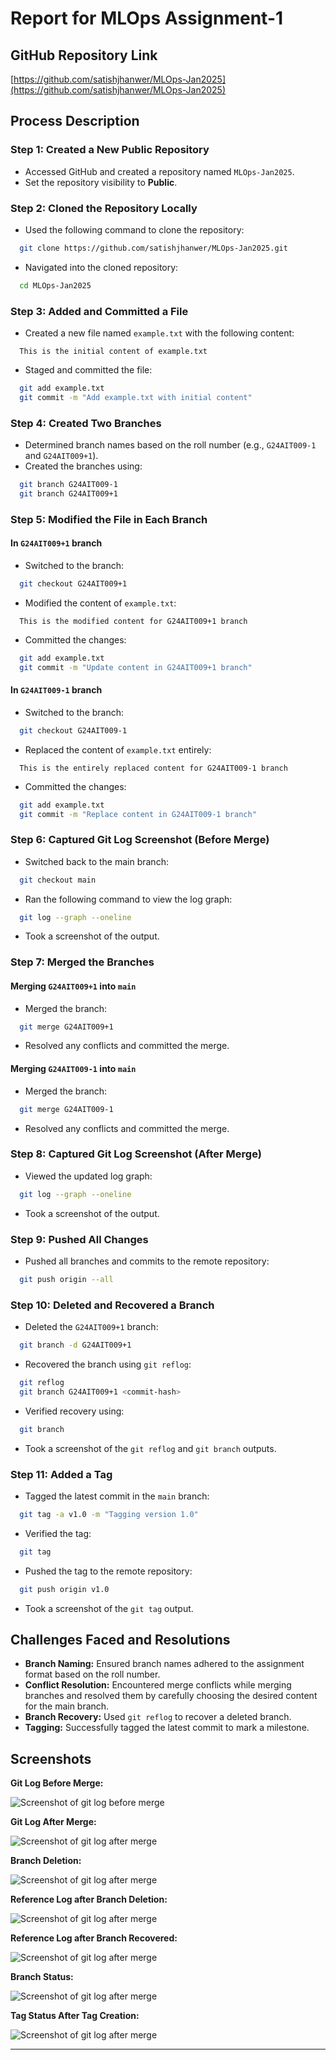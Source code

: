 # Report for MLOps Assignment-1

## GitHub Repository Link

[https://github.com/satishjhanwer/MLOps-Jan2025](https://github.com/satishjhanwer/MLOps-Jan2025)

## Process Description

### Step 1: Created a New Public Repository

- Accessed GitHub and created a repository named `MLOps-Jan2025`.
- Set the repository visibility to **Public**.

### Step 2: Cloned the Repository Locally

- Used the following command to clone the repository:

```bash
  git clone https://github.com/satishjhanwer/MLOps-Jan2025.git
```

- Navigated into the cloned repository:

```bash
  cd MLOps-Jan2025
```

### Step 3: Added and Committed a File

- Created a new file named `example.txt` with the following content:

```text
  This is the initial content of example.txt
```

- Staged and committed the file:

```bash
  git add example.txt
  git commit -m "Add example.txt with initial content"
```

### Step 4: Created Two Branches

- Determined branch names based on the roll number (e.g., `G24AIT009-1` and `G24AIT009+1`).
- Created the branches using:

```bash
  git branch G24AIT009-1
  git branch G24AIT009+1
```

### Step 5: Modified the File in Each Branch

#### In `G24AIT009+1` branch

- Switched to the branch:

```bash
  git checkout G24AIT009+1
```

- Modified the content of `example.txt`:

```text
  This is the modified content for G24AIT009+1 branch
```

- Committed the changes:

```bash
  git add example.txt
  git commit -m "Update content in G24AIT009+1 branch"
```

#### In `G24AIT009-1` branch

- Switched to the branch:

```bash
  git checkout G24AIT009-1
```

- Replaced the content of `example.txt` entirely:

```text
  This is the entirely replaced content for G24AIT009-1 branch
```

- Committed the changes:

```bash
  git add example.txt
  git commit -m "Replace content in G24AIT009-1 branch"
```

### Step 6: Captured Git Log Screenshot (Before Merge)

- Switched back to the main branch:

```bash
  git checkout main
```

- Ran the following command to view the log graph:

```bash
  git log --graph --oneline
```

- Took a screenshot of the output.

### Step 7: Merged the Branches

#### Merging `G24AIT009+1` into `main`

- Merged the branch:

```bash
  git merge G24AIT009+1
```

- Resolved any conflicts and committed the merge.

#### Merging `G24AIT009-1` into `main`

- Merged the branch:

```bash
  git merge G24AIT009-1
```

- Resolved any conflicts and committed the merge.

### Step 8: Captured Git Log Screenshot (After Merge)

- Viewed the updated log graph:

```bash
  git log --graph --oneline
```

- Took a screenshot of the output.

### Step 9: Pushed All Changes

- Pushed all branches and commits to the remote repository:

```bash
  git push origin --all
```

### Step 10: Deleted and Recovered a Branch

- Deleted the `G24AIT009+1` branch:

```bash
  git branch -d G24AIT009+1
```

- Recovered the branch using `git reflog`:

```bash
  git reflog
  git branch G24AIT009+1 <commit-hash>
```

- Verified recovery using:

```bash
  git branch
```

- Took a screenshot of the `git reflog` and `git branch` outputs.

### Step 11: Added a Tag

- Tagged the latest commit in the `main` branch:

```bash
  git tag -a v1.0 -m "Tagging version 1.0"
```

- Verified the tag:

```bash
  git tag
```

- Pushed the tag to the remote repository:

```bash
  git push origin v1.0
```

- Took a screenshot of the `git tag` output.

## Challenges Faced and Resolutions

- **Branch Naming:** Ensured branch names adhered to the assignment format based on the roll number.
- **Conflict Resolution:** Encountered merge conflicts while merging branches and resolved them by carefully choosing the desired content for the main branch.
- **Branch Recovery:** Used `git reflog` to recover a deleted branch.
- **Tagging:** Successfully tagged the latest commit to mark a milestone.

## Screenshots

**Git Log Before Merge:**

![Screenshot of git log before merge](./screenshot-before-merge.png)

**Git Log After Merge:**

![Screenshot of git log after merge](./screenshot-after-merge.png)

**Branch Deletion:**

![Screenshot of git log after merge](./screenshot-branch-deletion.png)

**Reference Log after Branch Deletion:**

![Screenshot of git log after merge](./screenshot-reference-log-branch-deletion.png)

**Reference Log after Branch Recovered:**

![Screenshot of git log after merge](./screenshot-reference-log-branch-recovered.png)

**Branch Status:**

![Screenshot of git log after merge](./screenshot-reference-branch-status.png)

**Tag Status After Tag Creation:**

![Screenshot of git log after merge](./screenshot-reference-tag-status.png)

---
